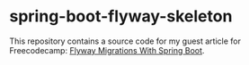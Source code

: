 # spring-boot-flyway-skeleton

This repository contains a source code for my guest article for Freecodecamp: [Flyway Migrations With Spring Boot](https://codersee.com/flyway-migrations-with-spring-boot/).

